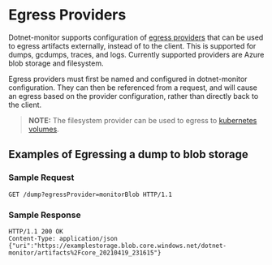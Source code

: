 # Egress Providers

Dotnet-monitor supports configuration of [egress providers](./configuration.md#egress-configuration) that can be used to egress artifacts externally, instead of to the client. This is supported for dumps, gcdumps, traces, and logs. Currently supported providers are Azure blob storage and filesystem. 

Egress providers must first be named and configured in dotnet-monitor configuration. They can then be referenced from a request, and will cause an egress based on the provider configuration, rather than directly back to the client.

> **NOTE:** The filesystem provider can be used to egress to [kubernetes volumes](https://kubernetes.io/docs/concepts/storage/volumes/).

## Examples of Egressing a dump to blob storage

### Sample Request
```http
GET /dump?egressProvider=monitorBlob HTTP/1.1
```

### Sample Response
```http
HTTP/1.1 200 OK
Content-Type: application/json
{"uri":"https://examplestorage.blob.core.windows.net/dotnet-monitor/artifacts%2Fcore_20210419_231615"}
